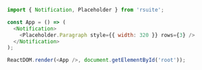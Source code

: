 <!--start-code-->

```js
import { Notification, Placeholder } from 'rsuite';

const App = () => (
  <Notification>
    <Placeholder.Paragraph style={{ width: 320 }} rows={3} />
  </Notification>
);

ReactDOM.render(<App />, document.getElementById('root'));
```

<!--end-code-->
